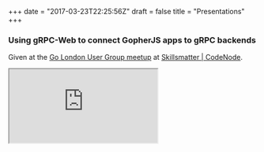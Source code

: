 +++
date = "2017-03-23T22:25:56Z"
draft = false
title = "Presentations"
+++

### Using gRPC-Web to connect GopherJS apps to gRPC backends

Given at the [Go London User Group meetup](https://www.meetup.com/Go-London-User-Group/events/243176499/)
at [Skillsmatter | CodeNode](https://skillsmatter.com/contact-us).

<div class="wrap">
    <iframe class="frame" src="http://talks.godoc.org/github.com/johanbrandhorst/grpcweb-presentation/grpcweb-lightning.slide"></iframe>
</div>
